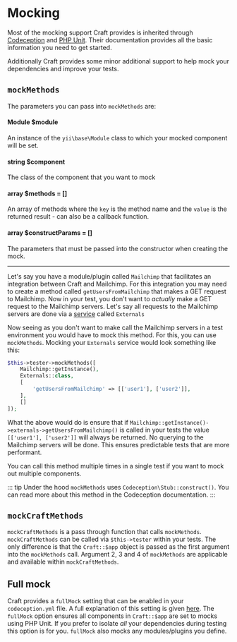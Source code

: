 # Mocking
Most of the mocking support Craft provides is inherited through
[Codeception](https://codeception.com/docs/reference/Mock) and
[PHP Unit](https://phpunit.de/manual/6.5/en/test-doubles.html).
Their documentation provides all the basic information you need to get started.

Additionally Craft provides some minor additional support to help mock your
dependencies and improve your tests.

## `mockMethods`
The parameters you can pass into `mockMethods` are:

#### **Module $module**
An instance of the `yii\base\Module` class to which your
mocked component will be set.
#### **string $component**
The class of the component that you want to mock
#### **array $methods = []**
An array of methods where the `key` is the method name
and the `value` is the returned result - can also be a callback function.
#### **array $constructParams = []**
 The parameters that must be passed into the constructor
when creating the mock.

<hr>

Let's say you have a module/plugin called `Mailchimp` that facilitates
an integration between Craft and Mailchimp. For this integration you may need
to create a method called `getUsersFromMailchimp` that makes a GET request to Mailchimp.
Now in your test, you don't want to *actually* make a GET request to the Mailchimp
servers. Let's say all requests to the Mailchimp servers are done via a
[service](../../extend/services.md)
called `Externals`

Now seeing as you don't want to make call the Mailchimp servers in a test environment
you would have to mock this method. For this, you can use `mockMethods`.
Mocking your `Externals` service would look something like this:

```php
$this->tester->mockMethods([
    Mailchimp::getInstance(),
    Externals::class,
    [
        'getUsersFromMailchimp' => [['user1'], ['user2']],
    ],
    []
]);
```

What the above would do is ensure that if
`Mailchimp::getInstance()->externals->getUsersFromMailchimp()`
is called in your tests the value `[['user1'], ['user2']]` will always be returned.
No querying to the Mailchimp servers will be done. This ensures predictable tests
that are more performant.

You can call this method multiple times in a single test if you want to mock out
multiple components.

::: tip
Under the hood `mockMethods` uses `Codeception\Stub::construct()`.  You can read more
about this method in the Codeception documentation.
:::
## `mockCraftMethods`
`mockCraftMethods` is a pass through function that calls `mockMethods`.
`mockCraftMethods` can be called via `$this->tester` within your tests.
The only difference is that the `Craft::$app` object
is passed as the first argument into the
`mockMethods` call. Argument 2, 3 and 4 of `mockMethods` are applicable and available
within `mockCraftMethods`.

## Full mock
Craft provides a `fullMock` setting that can be enabled in your `codeception.yml` file.
A full explanation of this setting is given [here](full-mock.md).
The `fullMock` option ensures all components in `Craft::$app` are set to mocks using
PHP Unit.
If you prefer to isolate *all* your dependencies during testing
this option is for you. `fullMock` also mocks any modules/plugins you define.
